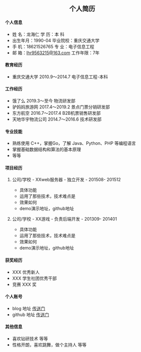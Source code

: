  <center>
     <h2>个人简历</h2>
 </center>

#### 个人信息 

* 姓		名：龙海仁												学	   历：本 科
* 出生年月：1990-04											毕业院校：重庆交通大学
* 手		机：18621526765								专		业：电子信息工程  
* 邮		箱：lhr9563215@163.com					工作年限：7年

#### 教育经历

- 重庆交通大学				2010.9～2014.7			电子信息工程-本科

#### 工作经历

* 饿了么							2019.3～至今				物流研发部
* 驴妈妈旅游网				2017.4～2019.2			景点门票分销研发部
* 东方航空						2016.7～2017.4			B2B机票销售研发部
* 天地华宇物流公司		2014.7～2016.6			技术研发部    

#### 专业技能

* 熟练使用 C++，掌握Go，了解 Java、Python、PHP 等编程语言
* 掌握基础数据结构和算法的基本原理
* 等等

#### 项目经历

1. 公司/学校 - XXweb服务器 - 独立开发 - 201508- 201512 
   * 具体功能 
   * 运用了那些技术，技术难点是
   * 效果如何
   * demo演示地址，github地址 

2. 公司/学校 - XX游戏 - 负责后端开发 - 201309- 201401 
   * 具体功能 
   * 运用了那些技术，技术难点是
   * 效果如何
   * demo演示地址，github地址 

#### 获奖经历

* XXX 优秀新人
* XXX 学生社团优秀干部
* 竞赛 XXX 奖

#### 个人账号 

* blog 地址  [传送门](https://blog.csdn.net/u013857458)
* github 地址 [传送门](https://github.com/lhrimperial)

#### 其他信息 

* 喜欢钻研技术 等等
* 性格开朗，喜欢跳舞，做个主持人 等等 
